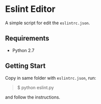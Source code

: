 # Eslint Editor

A simple script for edit the `eslintrc.json`.

## Requirements

- Python 2.7

## Getting Start

Copy in same folder with `eslintrc.json`, run:

> $ python eslint.py

and follow the instructions.
